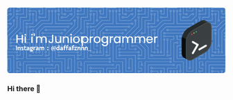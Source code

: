 ![logo](https://github.com/muhammaddaffafauzan/muhammaddaffafauzan/blob/14fc57788e4edd9a41b4841d6f35d244a9ead3c2/github-header-image.png)
### Hi there 👋
